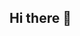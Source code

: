 ## Hi there 👋

<!--
**Ryhanee/Ryhanee** is a ✨ _special_ ✨ repository because its `README.md` (this file) appears on your GitHub profile.

Here are some ideas to get you started:

- 🔭 I’m currently working on EQUIMONDO
- 🌱 I’m currently learning ...
- 👯 I’m looking to collaborate on ...
- 🤔 I’m looking for help with ...
- 💬 Ask me about ...
- 📫 How to reach me: dalhoumrihane@gmail.Com
- 😄 Pronouns: ...
- ⚡ Fun fact: ...
-->
